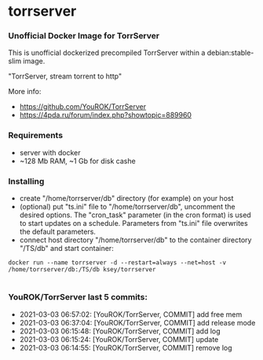 # torrserver
### Unofficial Docker Image for TorrServer

This is unofficial dockerized precompiled TorrServer within a debian:stable-slim image.

"TorrServer, stream torrent to http"

More info:
- https://github.com/YouROK/TorrServer
- https://4pda.ru/forum/index.php?showtopic=889960

### Requirements

* server with docker
* ~128 Mb RAM, ~1 Gb for disk cashe 

### Installing

- сreate "/home/torrserver/db" directory (for example) on your host
- (optional) put "ts.ini" file to "/home/torrserver/db", uncomment the desired options. The "cron_task" parameter (in the cron format) is used to start updates on a schedule. Parameters from "ts.ini" file overwrites the default parameters.
- connect host directory "/home/torrserver/db" to the container directory "/TS/db" and start container:
```
docker run --name torrserver -d --restart=always --net=host -v /home/torrserver/db:/TS/db ksey/torrserver
```


# #
### YouROK/TorrServer last 5 commits:
* 2021-03-03 06:57:02: [YouROK/TorrServer, COMMIT] add free mem
* 2021-03-03 06:37:04: [YouROK/TorrServer, COMMIT] add release mode
* 2021-03-03 06:15:48: [YouROK/TorrServer, COMMIT] add log
* 2021-03-03 06:15:24: [YouROK/TorrServer, COMMIT] update
* 2021-03-03 06:14:55: [YouROK/TorrServer, COMMIT] remove log

